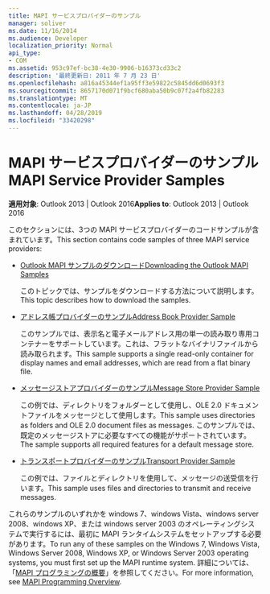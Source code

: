 ```yaml
---
title: MAPI サービスプロバイダーのサンプル
manager: soliver
ms.date: 11/16/2014
ms.audience: Developer
localization_priority: Normal
api_type:
- COM
ms.assetid: 953c97ef-bc38-4e30-9906-b16373cd33c2
description: '最終更新日: 2011 年 7 月 23 日'
ms.openlocfilehash: a816a45344ef1a95ff3e59822c5845dd6d0693f3
ms.sourcegitcommit: 8657170d071f9bcf680aba50b9c07f2a4fb82283
ms.translationtype: MT
ms.contentlocale: ja-JP
ms.lasthandoff: 04/28/2019
ms.locfileid: "33420298"
---
```

# <a name="mapi-service-provider-samples"></a><span data-ttu-id="9376f-103">MAPI サービスプロバイダーのサンプル</span><span class="sxs-lookup"><span data-stu-id="9376f-103">MAPI Service Provider Samples</span></span>

  
  
<span data-ttu-id="9376f-104">**適用対象**: Outlook 2013 | Outlook 2016</span><span class="sxs-lookup"><span data-stu-id="9376f-104">**Applies to**: Outlook 2013 | Outlook 2016</span></span> 
  
<span data-ttu-id="9376f-105">このセクションには、3つの MAPI サービスプロバイダーのコードサンプルが含まれています。</span><span class="sxs-lookup"><span data-stu-id="9376f-105">This section contains code samples of three MAPI service providers:</span></span>
  
- [<span data-ttu-id="9376f-106">Outlook MAPI サンプルのダウンロード</span><span class="sxs-lookup"><span data-stu-id="9376f-106">Downloading the Outlook MAPI Samples</span></span>](downloading-the-outlook-mapi-samples.md)
    
    <span data-ttu-id="9376f-107">このトピックでは、サンプルをダウンロードする方法について説明します。</span><span class="sxs-lookup"><span data-stu-id="9376f-107">This topic describes how to download the samples.</span></span>
    
- [<span data-ttu-id="9376f-108">アドレス帳プロバイダーのサンプル</span><span class="sxs-lookup"><span data-stu-id="9376f-108">Address Book Provider Sample</span></span>](address-book-provider-sample.md)
    
    <span data-ttu-id="9376f-109">このサンプルでは、表示名と電子メールアドレス用の単一の読み取り専用コンテナーをサポートしています。これは、フラットなバイナリファイルから読み取られます。</span><span class="sxs-lookup"><span data-stu-id="9376f-109">This sample supports a single read-only container for display names and email addresses, which are read from a flat binary file.</span></span>
    
- [<span data-ttu-id="9376f-110">メッセージストアプロバイダーのサンプル</span><span class="sxs-lookup"><span data-stu-id="9376f-110">Message Store Provider Sample</span></span>](message-store-provider-sample.md)
    
    <span data-ttu-id="9376f-111">この例では、ディレクトリをフォルダーとして使用し、OLE 2.0 ドキュメントファイルをメッセージとして使用します。</span><span class="sxs-lookup"><span data-stu-id="9376f-111">This sample uses directories as folders and OLE 2.0 document files as messages.</span></span> <span data-ttu-id="9376f-112">このサンプルでは、既定のメッセージストアに必要なすべての機能がサポートされています。</span><span class="sxs-lookup"><span data-stu-id="9376f-112">The sample supports all required features for a default message store.</span></span>
    
- [<span data-ttu-id="9376f-113">トランスポートプロバイダーのサンプル</span><span class="sxs-lookup"><span data-stu-id="9376f-113">Transport Provider Sample</span></span>](transport-provider-sample.md)
    
    <span data-ttu-id="9376f-114">この例では、ファイルとディレクトリを使用して、メッセージの送受信を行います。</span><span class="sxs-lookup"><span data-stu-id="9376f-114">This sample uses files and directories to transmit and receive messages.</span></span>
    
<span data-ttu-id="9376f-115">これらのサンプルのいずれかを windows 7、windows Vista、windows server 2008、windows XP、または windows server 2003 のオペレーティングシステムで実行するには、最初に MAPI ランタイムシステムをセットアップする必要があります。</span><span class="sxs-lookup"><span data-stu-id="9376f-115">To run any of these samples on the Windows 7, Windows Vista, Windows Server 2008, Windows XP, or Windows Server 2003 operating systems, you must first set up the MAPI runtime system.</span></span> <span data-ttu-id="9376f-116">詳細については、「[MAPI プログラミングの概要](mapi-programming-overview.md)」を参照してください。</span><span class="sxs-lookup"><span data-stu-id="9376f-116">For more information, see [MAPI Programming Overview](mapi-programming-overview.md).</span></span>
  

